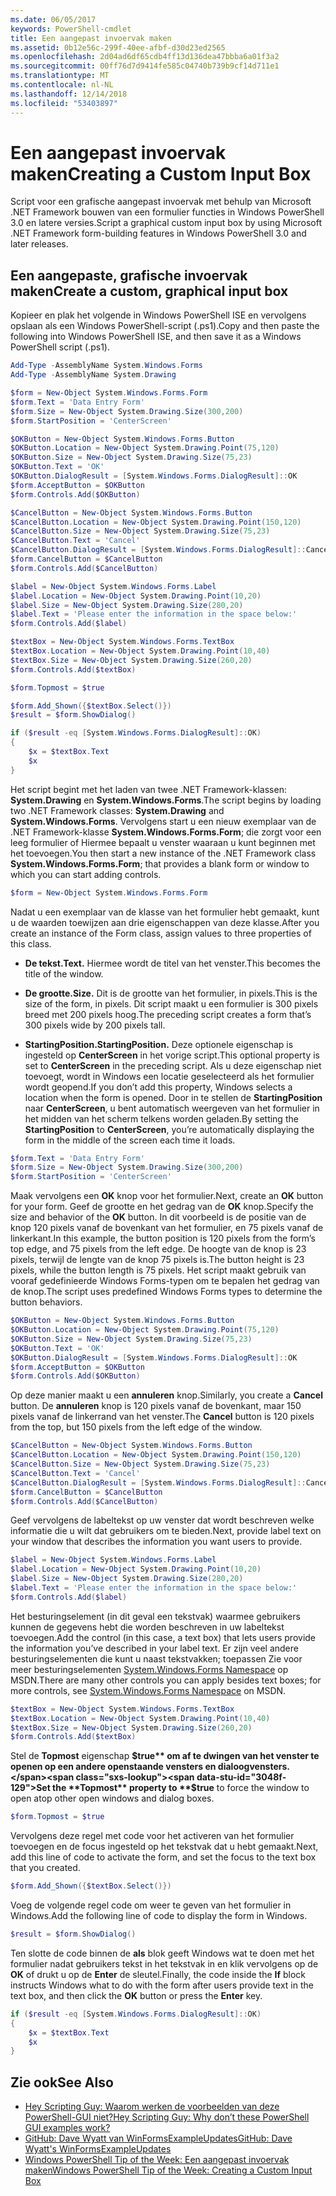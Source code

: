 ```yaml
---
ms.date: 06/05/2017
keywords: PowerShell-cmdlet
title: Een aangepast invoervak maken
ms.assetid: 0b12e56c-299f-40ee-afbf-d30d23ed2565
ms.openlocfilehash: 2d04ad6df65cdb4ff13d136dea47bbba6a01f3a2
ms.sourcegitcommit: 00ff76d7d9414fe585c04740b739b9cf14d711e1
ms.translationtype: MT
ms.contentlocale: nl-NL
ms.lasthandoff: 12/14/2018
ms.locfileid: "53403897"
---
```

# <a name="creating-a-custom-input-box"></a><span data-ttu-id="3048f-103">Een aangepast invoervak maken</span><span class="sxs-lookup"><span data-stu-id="3048f-103">Creating a Custom Input Box</span></span>

<span data-ttu-id="3048f-104">Script voor een grafische aangepast invoervak met behulp van Microsoft .NET Framework bouwen van een formulier functies in Windows PowerShell 3.0 en latere versies.</span><span class="sxs-lookup"><span data-stu-id="3048f-104">Script a graphical custom input box by using Microsoft .NET Framework form-building features in Windows PowerShell 3.0 and later releases.</span></span>

## <a name="create-a-custom-graphical-input-box"></a><span data-ttu-id="3048f-105">Een aangepaste, grafische invoervak maken</span><span class="sxs-lookup"><span data-stu-id="3048f-105">Create a custom, graphical input box</span></span>

<span data-ttu-id="3048f-106">Kopieer en plak het volgende in Windows PowerShell ISE en vervolgens opslaan als een Windows PowerShell-script (.ps1).</span><span class="sxs-lookup"><span data-stu-id="3048f-106">Copy and then paste the following into Windows PowerShell ISE, and then save it as a Windows PowerShell script (.ps1).</span></span>

```powershell
Add-Type -AssemblyName System.Windows.Forms
Add-Type -AssemblyName System.Drawing

$form = New-Object System.Windows.Forms.Form
$form.Text = 'Data Entry Form'
$form.Size = New-Object System.Drawing.Size(300,200)
$form.StartPosition = 'CenterScreen'

$OKButton = New-Object System.Windows.Forms.Button
$OKButton.Location = New-Object System.Drawing.Point(75,120)
$OKButton.Size = New-Object System.Drawing.Size(75,23)
$OKButton.Text = 'OK'
$OKButton.DialogResult = [System.Windows.Forms.DialogResult]::OK
$form.AcceptButton = $OKButton
$form.Controls.Add($OKButton)

$CancelButton = New-Object System.Windows.Forms.Button
$CancelButton.Location = New-Object System.Drawing.Point(150,120)
$CancelButton.Size = New-Object System.Drawing.Size(75,23)
$CancelButton.Text = 'Cancel'
$CancelButton.DialogResult = [System.Windows.Forms.DialogResult]::Cancel
$form.CancelButton = $CancelButton
$form.Controls.Add($CancelButton)

$label = New-Object System.Windows.Forms.Label
$label.Location = New-Object System.Drawing.Point(10,20)
$label.Size = New-Object System.Drawing.Size(280,20)
$label.Text = 'Please enter the information in the space below:'
$form.Controls.Add($label)

$textBox = New-Object System.Windows.Forms.TextBox
$textBox.Location = New-Object System.Drawing.Point(10,40)
$textBox.Size = New-Object System.Drawing.Size(260,20)
$form.Controls.Add($textBox)

$form.Topmost = $true

$form.Add_Shown({$textBox.Select()})
$result = $form.ShowDialog()

if ($result -eq [System.Windows.Forms.DialogResult]::OK)
{
    $x = $textBox.Text
    $x
}
```

<span data-ttu-id="3048f-107">Het script begint met het laden van twee .NET Framework-klassen: **System.Drawing** en **System.Windows.Forms**.</span><span class="sxs-lookup"><span data-stu-id="3048f-107">The script begins by loading two .NET Framework classes: **System.Drawing** and **System.Windows.Forms**.</span></span> <span data-ttu-id="3048f-108">Vervolgens start u een nieuw exemplaar van de .NET Framework-klasse **System.Windows.Forms.Form**; die zorgt voor een leeg formulier of Hiermee bepaalt u venster waaraan u kunt beginnen met het toevoegen.</span><span class="sxs-lookup"><span data-stu-id="3048f-108">You then start a new instance of the .NET Framework class **System.Windows.Forms.Form**; that provides a blank form or window to which you can start adding controls.</span></span>

```powershell
$form = New-Object System.Windows.Forms.Form
```

<span data-ttu-id="3048f-109">Nadat u een exemplaar van de klasse van het formulier hebt gemaakt, kunt u de waarden toewijzen aan drie eigenschappen van deze klasse.</span><span class="sxs-lookup"><span data-stu-id="3048f-109">After you create an instance of the Form class, assign values to three properties of this class.</span></span>

- <span data-ttu-id="3048f-110">**De tekst.**</span><span class="sxs-lookup"><span data-stu-id="3048f-110">**Text.**</span></span> <span data-ttu-id="3048f-111">Hiermee wordt de titel van het venster.</span><span class="sxs-lookup"><span data-stu-id="3048f-111">This becomes the title of the window.</span></span>

- <span data-ttu-id="3048f-112">**De grootte.**</span><span class="sxs-lookup"><span data-stu-id="3048f-112">**Size.**</span></span> <span data-ttu-id="3048f-113">Dit is de grootte van het formulier, in pixels.</span><span class="sxs-lookup"><span data-stu-id="3048f-113">This is the size of the form, in pixels.</span></span> <span data-ttu-id="3048f-114">Dit script maakt u een formulier is 300 pixels breed met 200 pixels hoog.</span><span class="sxs-lookup"><span data-stu-id="3048f-114">The preceding script creates a form that’s 300 pixels wide by 200 pixels tall.</span></span>

- <span data-ttu-id="3048f-115">**StartingPosition.**</span><span class="sxs-lookup"><span data-stu-id="3048f-115">**StartingPosition.**</span></span> <span data-ttu-id="3048f-116">Deze optionele eigenschap is ingesteld op **CenterScreen** in het vorige script.</span><span class="sxs-lookup"><span data-stu-id="3048f-116">This optional property is set to **CenterScreen** in the preceding script.</span></span> <span data-ttu-id="3048f-117">Als u deze eigenschap niet toevoegt, wordt in Windows een locatie geselecteerd als het formulier wordt geopend.</span><span class="sxs-lookup"><span data-stu-id="3048f-117">If you don’t add this property, Windows selects a location when the form is opened.</span></span> <span data-ttu-id="3048f-118">Door in te stellen de **StartingPosition** naar **CenterScreen**, u bent automatisch weergeven van het formulier in het midden van het scherm telkens worden geladen.</span><span class="sxs-lookup"><span data-stu-id="3048f-118">By setting the **StartingPosition** to **CenterScreen**, you’re automatically displaying the form in the middle of the screen each time it loads.</span></span>

```powershell
$form.Text = 'Data Entry Form'
$form.Size = New-Object System.Drawing.Size(300,200)
$form.StartPosition = 'CenterScreen'
```

<span data-ttu-id="3048f-119">Maak vervolgens een **OK** knop voor het formulier.</span><span class="sxs-lookup"><span data-stu-id="3048f-119">Next, create an **OK** button for your form.</span></span> <span data-ttu-id="3048f-120">Geef de grootte en het gedrag van de **OK** knop.</span><span class="sxs-lookup"><span data-stu-id="3048f-120">Specify the size and behavior of the **OK** button.</span></span> <span data-ttu-id="3048f-121">In dit voorbeeld is de positie van de knop 120 pixels vanaf de bovenkant van het formulier, en 75 pixels vanaf de linkerkant.</span><span class="sxs-lookup"><span data-stu-id="3048f-121">In this example, the button position is 120 pixels from the form’s top edge, and 75 pixels from the left edge.</span></span> <span data-ttu-id="3048f-122">De hoogte van de knop is 23 pixels, terwijl de lengte van de knop 75 pixels is.</span><span class="sxs-lookup"><span data-stu-id="3048f-122">The button height is 23 pixels, while the button length is 75 pixels.</span></span> <span data-ttu-id="3048f-123">Het script maakt gebruik van vooraf gedefinieerde Windows Forms-typen om te bepalen het gedrag van de knop.</span><span class="sxs-lookup"><span data-stu-id="3048f-123">The script uses predefined Windows Forms types to determine the button behaviors.</span></span>

```powershell
$OKButton = New-Object System.Windows.Forms.Button
$OKButton.Location = New-Object System.Drawing.Point(75,120)
$OKButton.Size = New-Object System.Drawing.Size(75,23)
$OKButton.Text = 'OK'
$OKButton.DialogResult = [System.Windows.Forms.DialogResult]::OK
$form.AcceptButton = $OKButton
$form.Controls.Add($OKButton)
```

<span data-ttu-id="3048f-124">Op deze manier maakt u een **annuleren** knop.</span><span class="sxs-lookup"><span data-stu-id="3048f-124">Similarly, you create a **Cancel** button.</span></span> <span data-ttu-id="3048f-125">De **annuleren** knop is 120 pixels vanaf de bovenkant, maar 150 pixels vanaf de linkerrand van het venster.</span><span class="sxs-lookup"><span data-stu-id="3048f-125">The **Cancel** button is 120 pixels from the top, but 150 pixels from the left edge of the window.</span></span>

```powershell
$CancelButton = New-Object System.Windows.Forms.Button
$CancelButton.Location = New-Object System.Drawing.Point(150,120)
$CancelButton.Size = New-Object System.Drawing.Size(75,23)
$CancelButton.Text = 'Cancel'
$CancelButton.DialogResult = [System.Windows.Forms.DialogResult]::Cancel
$form.CancelButton = $CancelButton
$form.Controls.Add($CancelButton)
```

<span data-ttu-id="3048f-126">Geef vervolgens de labeltekst op uw venster dat wordt beschreven welke informatie die u wilt dat gebruikers om te bieden.</span><span class="sxs-lookup"><span data-stu-id="3048f-126">Next, provide label text on your window that describes the information you want users to provide.</span></span>

```powershell
$label = New-Object System.Windows.Forms.Label
$label.Location = New-Object System.Drawing.Point(10,20)
$label.Size = New-Object System.Drawing.Size(280,20)
$label.Text = 'Please enter the information in the space below:'
$form.Controls.Add($label)
```

<span data-ttu-id="3048f-127">Het besturingselement (in dit geval een tekstvak) waarmee gebruikers kunnen de gegevens hebt die worden beschreven in uw labeltekst toevoegen.</span><span class="sxs-lookup"><span data-stu-id="3048f-127">Add the control (in this case, a text box) that lets users provide the information you’ve described in your label text.</span></span> <span data-ttu-id="3048f-128">Er zijn veel andere besturingselementen die kunt u naast tekstvakken; toepassen Zie voor meer besturingselementen [System.Windows.Forms Namespace](https://msdn.microsoft.com/library/k50ex0x9(v=vs.110).aspx) op MSDN.</span><span class="sxs-lookup"><span data-stu-id="3048f-128">There are many other controls you can apply besides text boxes; for more controls, see [System.Windows.Forms Namespace](https://msdn.microsoft.com/library/k50ex0x9(v=vs.110).aspx) on MSDN.</span></span>

```powershell
$textBox = New-Object System.Windows.Forms.TextBox
$textBox.Location = New-Object System.Drawing.Point(10,40)
$textBox.Size = New-Object System.Drawing.Size(260,20)
$form.Controls.Add($textBox)
```

<span data-ttu-id="3048f-129">Stel de **Topmost** eigenschap **$true** om af te dwingen van het venster te openen op een andere openstaande vensters en dialoogvensters.</span><span class="sxs-lookup"><span data-stu-id="3048f-129">Set the **Topmost** property to **$true** to force the window to open atop other open windows and dialog boxes.</span></span>

```powershell
$form.Topmost = $true
```

<span data-ttu-id="3048f-130">Vervolgens deze regel met code voor het activeren van het formulier toevoegen en de focus ingesteld op het tekstvak dat u hebt gemaakt.</span><span class="sxs-lookup"><span data-stu-id="3048f-130">Next, add this line of code to activate the form, and set the focus to the text box that you created.</span></span>

```powershell
$form.Add_Shown({$textBox.Select()})
```

<span data-ttu-id="3048f-131">Voeg de volgende regel code om weer te geven van het formulier in Windows.</span><span class="sxs-lookup"><span data-stu-id="3048f-131">Add the following line of code to display the form in Windows.</span></span>

```powershell
$result = $form.ShowDialog()
```

<span data-ttu-id="3048f-132">Ten slotte de code binnen de **als** blok geeft Windows wat te doen met het formulier nadat gebruikers tekst in het tekstvak in en klik vervolgens op de **OK** of drukt u op de **Enter** de sleutel.</span><span class="sxs-lookup"><span data-stu-id="3048f-132">Finally, the code inside the **If** block instructs Windows what to do with the form after users provide text in the text box, and then click the **OK** button or press the **Enter** key.</span></span>

```powershell
if ($result -eq [System.Windows.Forms.DialogResult]::OK)
{
    $x = $textBox.Text
    $x
}
```

## <a name="see-also"></a><span data-ttu-id="3048f-133">Zie ook</span><span class="sxs-lookup"><span data-stu-id="3048f-133">See Also</span></span>

- [<span data-ttu-id="3048f-134">Hey Scripting Guy:  Waarom werken de voorbeelden van deze PowerShell-GUI niet?</span><span class="sxs-lookup"><span data-stu-id="3048f-134">Hey Scripting Guy:  Why don’t these PowerShell GUI examples work?</span></span>](https://go.microsoft.com/fwlink/?LinkId=506644)
- [<span data-ttu-id="3048f-135">GitHub: Dave Wyatt van WinFormsExampleUpdates</span><span class="sxs-lookup"><span data-stu-id="3048f-135">GitHub: Dave Wyatt's WinFormsExampleUpdates</span></span>](https://github.com/dlwyatt/WinFormsExampleUpdates)
- [<span data-ttu-id="3048f-136">Windows PowerShell Tip of the Week:  Een aangepast invoervak maken</span><span class="sxs-lookup"><span data-stu-id="3048f-136">Windows PowerShell Tip of the Week:  Creating a Custom Input Box</span></span>](https://technet.microsoft.com/library/ff730941.aspx)